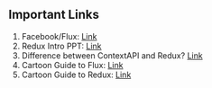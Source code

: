 ## Important Links

1. Facebook/Flux: [Link](https://facebook.github.io/flux/)
2. Redux Intro PPT: [Link](https://www.canva.com/design/DAFSTKQsJwY/eyHGKaP6jqPbipajNo0SOw/view?utm_content=DAFSTKQsJwY&utm_campaign=designshare&utm_medium=link2&utm_source=sharebutton#120)
3. Difference between ContextAPI and Redux? [Link](https://blog.isquaredsoftware.com/2021/01/context-redux-differences/#tl-dr)
4. Cartoon Guide to Flux: [Link](https://code-cartoons.com/articles/a-cartoon-guide-to-flux/)
5. Cartoon Guide to Redux: [Link](https://code-cartoons.com/articles/a-cartoon-intro-to-redux/)
